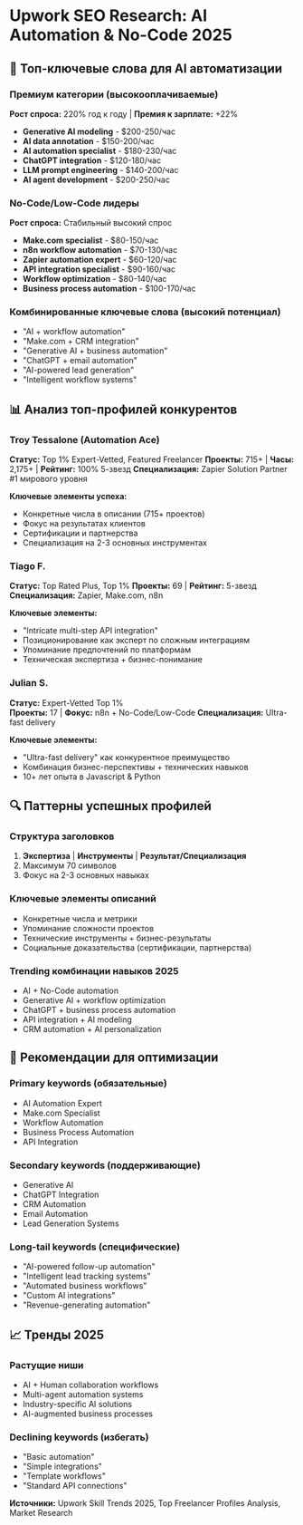 # Upwork SEO Research: AI Automation & No-Code 2025

## 🎯 Топ-ключевые слова для AI автоматизации

### Премиум категории (высокооплачиваемые)
**Рост спроса:** 220% год к году | **Премия к зарплате:** +22%

- **Generative AI modeling** - $200-250/час
- **AI data annotation** - $150-200/час  
- **AI automation specialist** - $180-230/час
- **ChatGPT integration** - $120-180/час
- **LLM prompt engineering** - $140-200/час
- **AI agent development** - $200-250/час

### No-Code/Low-Code лидеры
**Рост спроса:** Стабильный высокий спрос

- **Make.com specialist** - $80-150/час
- **n8n workflow automation** - $70-130/час  
- **Zapier automation expert** - $60-120/час
- **API integration specialist** - $90-160/час
- **Workflow optimization** - $80-140/час
- **Business process automation** - $100-170/час

### Комбинированные ключевые слова (высокий потенциал)
- "AI + workflow automation"
- "Make.com + CRM integration"
- "Generative AI + business automation"
- "ChatGPT + email automation"
- "AI-powered lead generation"
- "Intelligent workflow systems"

## 📊 Анализ топ-профилей конкурентов

### Troy Tessalone (Automation Ace)
**Статус:** Top 1% Expert-Vetted, Featured Freelancer
**Проекты:** 715+ | **Часы:** 2,175+ | **Рейтинг:** 100% 5-звезд
**Специализация:** Zapier Solution Partner #1 мирового уровня

**Ключевые элементы успеха:**
- Конкретные числа в описании (715+ проектов)
- Фокус на результатах клиентов
- Сертификации и партнерства
- Специализация на 2-3 основных инструментах

### Tiago F. 
**Статус:** Top Rated Plus, Top 1%
**Проекты:** 69 | **Рейтинг:** 5-звезд
**Специализация:** Zapier, Make.com, n8n

**Ключевые элементы:**
- "Intricate multi-step API integration"
- Позиционирование как эксперт по сложным интеграциям
- Упоминание предпочтений по платформам
- Техническая экспертиза + бизнес-понимание

### Julian S.
**Статус:** Expert-Vetted Top 1%  
**Проекты:** 17 | **Фокус:** n8n + No-Code/Low-Code
**Специализация:** Ultra-fast delivery

**Ключевые элементы:**
- "Ultra-fast delivery" как конкурентное преимущество
- Комбинация бизнес-перспективы + технических навыков
- 10+ лет опыта в Javascript & Python

## 🔍 Паттерны успешных профилей

### Структура заголовков
1. **Экспертиза** | **Инструменты** | **Результат/Специализация**
2. Максимум 70 символов
3. Фокус на 2-3 основных навыках

### Ключевые элементы описаний
- Конкретные числа и метрики
- Упоминание сложности проектов
- Технические инструменты + бизнес-результаты
- Социальные доказательства (сертификации, партнерства)

### Trending комбинации навыков 2025
- AI + No-Code automation
- Generative AI + workflow optimization  
- ChatGPT + business process automation
- API integration + AI modeling
- CRM automation + AI personalization

## 🎯 Рекомендации для оптимизации

### Primary keywords (обязательные)
- AI Automation Expert
- Make.com Specialist  
- Workflow Automation
- Business Process Automation
- API Integration

### Secondary keywords (поддерживающие)
- Generative AI
- ChatGPT Integration
- CRM Automation
- Email Automation
- Lead Generation Systems

### Long-tail keywords (специфические)
- "AI-powered follow-up automation"
- "Intelligent lead tracking systems"  
- "Automated business workflows"
- "Custom AI integrations"
- "Revenue-generating automation"

## 📈 Тренды 2025

### Растущие ниши
- AI + Human collaboration workflows
- Multi-agent automation systems
- Industry-specific AI solutions
- AI-augmented business processes

### Declining keywords (избегать)
- "Basic automation"
- "Simple integrations"  
- "Template workflows"
- "Standard API connections"

**Источники:** Upwork Skill Trends 2025, Top Freelancer Profiles Analysis, Market Research